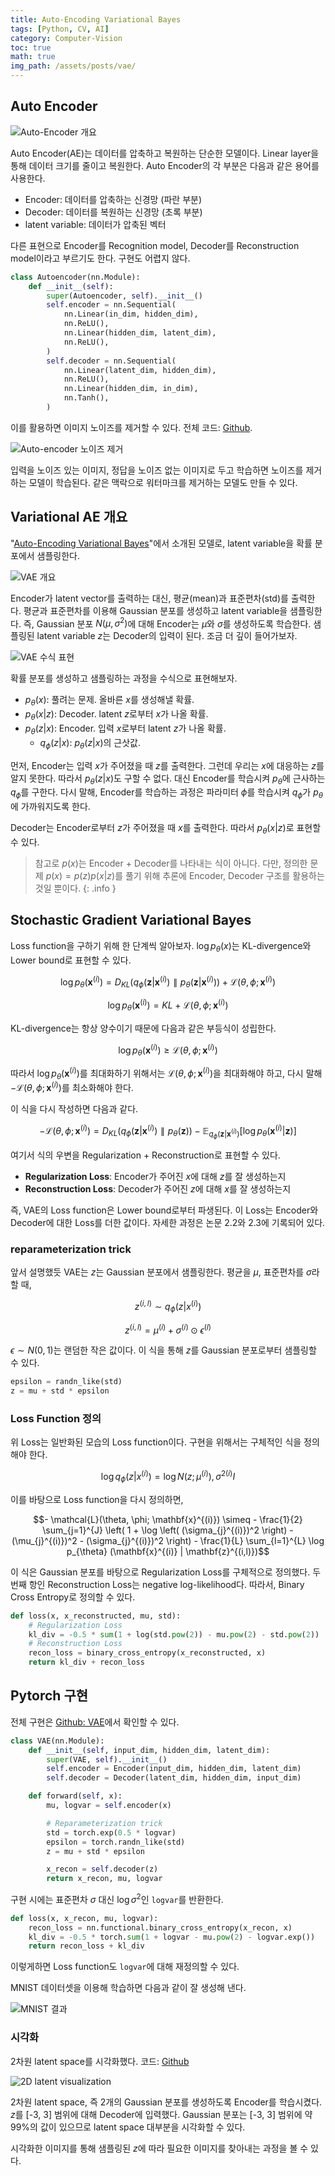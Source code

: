 ```yaml
---
title: Auto-Encoding Variational Bayes
tags: [Python, CV, AI]
category: Computer-Vision
toc: true 
math: true
img_path: /assets/posts/vae/
---
```


## Auto Encoder

![Auto-Encoder 개요](ae-overview.png)

Auto Encoder(AE)는 데이터를 압축하고 복원하는 단순한 모델이다. Linear layer을 통해 데이터 크기를 줄이고 복원한다. Auto Encoder의 각 부분은 다음과 같은 용어를 사용한다.

- Encoder: 데이터를 압축하는 신경망 (파란 부분)
- Decoder: 데이터를 복원하는 신경망 (초록 부분)
- latent variable: 데이터가 압축된 벡터

다른 표현으로 Encoder를 Recognition model, Decoder를 Reconstruction model이라고 부르기도 한다. 구현도 어렵지 않다.

```python
class Autoencoder(nn.Module):
    def __init__(self):
        super(Autoencoder, self).__init__()
        self.encoder = nn.Sequential(
            nn.Linear(in_dim, hidden_dim),
            nn.ReLU(),
            nn.Linear(hidden_dim, latent_dim),
            nn.ReLU(),
        )
        self.decoder = nn.Sequential(
            nn.Linear(latent_dim, hidden_dim),
            nn.ReLU(),
            nn.Linear(hidden_dim, in_dim),
            nn.Tanh(),
        )
```

이를 활용하면 이미지 노이즈를 제거할 수 있다. 전체 코드: [Github](https://github.com/denev6/deep-learning-codes/blob/main/models/auto_encoder.ipynb).

![Auto-encoder 노이즈 제거](ae-noise.png)

입력을 노이즈 있는 이미지, 정답을 노이즈 없는 이미지로 두고 학습하면 노이즈를 제거하는 모델이 학습된다. 같은 맥락으로 워터마크를 제거하는 모델도 만들 수 있다.

## Variational AE 개요

"[Auto-Encoding Variational Bayes](https://arxiv.org/abs/1312.6114)"에서 소개된 모델로, latent variable을 확률 분포에서 샘플링한다.

![VAE 개요](vae-overview.png)

Encoder가 latent vector를 출력하는 대신, 평균(mean)과 표준편차(std)를 출력한다. 평균과 표준편차를 이용해 Gaussian 분포를 생성하고 latent variable을 샘플링한다. 즉, Gaussian 분포 $N(\mu ,\sigma^2)$에 대해 Encoder는 $\mu$와 $\sigma$를 생성하도록 학습한다. 샘플링된 latent variable $z$는 Decoder의 입력이 된다. 조금 더 깊이 들어가보자.

![VAE 수식 표현](vae-math.png)

확률 분포를 생성하고 샘플링하는 과정을 수식으로 표현해보자.

- $p_{\theta}(x)$: 풀려는 문제. 올바른 $x$를 생성해낼 확률.
- $p_{\theta}(x|z)$: Decoder. latent $z$로부터 $x$가 나올 확률.
- $p_{\theta}(z|x)$: Encoder. 입력 $x$로부터 latent $z$가 나올 확률.
  - $q_{\phi}(z|x)$: $p_{\theta}(z|x)$의 근삿값.

먼저, Encoder는 입력 $x$가 주어졌을 때 $z$를 출력한다. 그런데 우리는 $x$에 대응하는 $z$를 알지 못한다. 따라서 $p_{\theta}(z|x)$도 구할 수 없다. 대신 Encoder를 학습시켜 $p_{\theta}$에 근사하는 $q_{\phi}$를 구한다. 다시 말해, Encoder를 학습하는 과정은 파라미터 $\phi$를 학습시켜 $q_{\phi}$가 $p_{\theta}$에 가까워지도록 한다.

Decoder는 Encoder로부터 $z$가 주어졌을 때 $x$를 출력한다. 따라서 $p_{\theta}(x|z)$로 표현할 수 있다.

> 참고로 $p(x)$는 Encoder + Decoder를 나타내는 식이 아니다. 다만, 정의한 문제 $p(x)=p(z)p(x|z)$를 풀기 위해 추론에 Encoder, Decoder 구조를 활용하는 것일 뿐이다.
{: .info }

## Stochastic Gradient Variational Bayes

Loss function을 구하기 위해 한 단계씩 알아보자. $\log p_{\theta}(x)$는 KL-divergence와 Lower bound로 표현할 수 있다.

$$\log p_{\theta}(\mathbf{x}^{(i)}) = D_{KL} \left( q_{\phi}(\mathbf{z} | \mathbf{x}^{(i)}) \parallel p_{\theta}(\mathbf{z} | \mathbf{x}^{(i)}) \right) + \mathcal{L}(\theta, \phi; \mathbf{x}^{(i)})$$

$$\log p_{\theta}(\mathbf{x}^{(i)}) = KL + \mathcal{L}(\theta, \phi; \mathbf{x}^{(i)})$$

KL-divergence는 항상 양수이기 때문에 다음과 같은 부등식이 성립한다.

$$\log p_{\theta}(\mathbf{x}^{(i)}) \geq \mathcal{L}(\theta, \phi; \mathbf{x}^{(i)})$$

따라서 $\log p_{\theta}(\mathbf{x}^{(i)})$를 최대화하기 위해서는 $\mathcal{L}(\theta, \phi; \mathbf{x}^{(i)})$을 최대화해야 하고, 다시 말해 $- \mathcal{L}(\theta, \phi; \mathbf{x}^{(i)})$를 최소화해야 한다.

이 식을 다시 작성하면 다음과 같다.

$$- \mathcal{L}(\theta, \phi; \mathbf{x}^{(i)}) = D_{KL} \left( q_{\phi}(\mathbf{z} | \mathbf{x}^{(i)}) \parallel p_{\theta}(\mathbf{z}) \right) - \mathbb{E}_{q_{\phi}(\mathbf{z} | \mathbf{x}^{(i)})} \left[ \log p_{\theta}(\mathbf{x}^{(i)} | \mathbf{z}) \right]$$

여기서 식의 우변을 Regularization + Reconstruction로 표현할 수 있다.

- **Regularization Loss**: Encoder가 주어진 $x$에 대해 $z$를 잘 생성하는지
- **Reconstruction Loss**: Decoder가 주어진 $z$에 대해 $x$를 잘 생성하는지

즉, VAE의 Loss function은 Lower bound로부터 파생된다. 이 Loss는 Encoder와 Decoder에 대한 Loss를 더한 값이다. 자세한 과정은 논문 2.2와 2.3에 기록되어 있다.

### reparameterization trick

앞서 설명했듯 VAE는 $z$는 Gaussian 분포에서 샘플링한다. 평균을 $\mu$, 표준편차를 $\sigma$라 할 때,

$$z^{(i,l)}\sim q_{\phi}(z|x^{(i)})$$

$$z^{(i,l)} = \mu^{(i)} + \sigma^{(i)} \odot \epsilon^{(l)}$$

$\epsilon\sim N(0,1)$는 랜덤한 작은 값이다. 이 식을 통해 $z$를 Gaussian 분포로부터 샘플링할 수 있다.

```python
epsilon = randn_like(std)
z = mu + std * epsilon
```

### Loss Function 정의

위 Loss는 일반화된 모습의 Loss function이다. 구현을 위해서는 구체적인 식을 정의해야 한다.

$$\log q_{\phi}(z|x^{(i)})=\log N(z;\mu^{(i)}),\sigma^{2(i)}I$$

이를 바탕으로 Loss function을 다시 정의하면,

$$- \mathcal{L}(\theta, \phi; \mathbf{x}^{(i)}) \simeq - \frac{1}{2} \sum_{j=1}^{J} \left( 1 + \log \left( (\sigma_{j}^{(i)})^2 \right) - (\mu_{j}^{(i)})^2 - (\sigma_{j}^{(i)})^2 \right) - \frac{1}{L} \sum_{l=1}^{L} \log p_{\theta} (\mathbf{x}^{(i)} | \mathbf{z}^{(i,l)})$$

이 식은 Gaussian 분포를 바탕으로 Regularization Loss를 구체적으로 정의했다. 두번째 항인 Reconstruction Loss는 negative log-likelihood다. 따라서, Binary Cross Entropy로 정의할 수 있다.

```python
def loss(x, x_reconstructed, mu, std):
    # Regularization Loss
    kl_div = -0.5 * sum(1 + log(std.pow(2)) - mu.pow(2) - std.pow(2))
    # Reconstruction Loss
    recon_loss = binary_cross_entropy(x_reconstructed, x)
    return kl_div + recon_loss
```

## Pytorch 구현

전체 구현은 [Github: VAE](https://github.com/denev6/deep-learning-codes/blob/main/models/VAE/train_vae.ipynb)에서 확인할 수 있다.

```python
class VAE(nn.Module):
    def __init__(self, input_dim, hidden_dim, latent_dim):
        super(VAE, self).__init__()
        self.encoder = Encoder(input_dim, hidden_dim, latent_dim)
        self.decoder = Decoder(latent_dim, hidden_dim, input_dim)

    def forward(self, x):
        mu, logvar = self.encoder(x)

        # Reparameterization trick
        std = torch.exp(0.5 * logvar)
        epsilon = torch.randn_like(std)
        z = mu + std * epsilon

        x_recon = self.decoder(z)
        return x_recon, mu, logvar
```

구현 시에는 표준편차 $\sigma$ 대신 $\log \sigma^2$인 `logvar`를 반환한다.

```python
def loss(x, x_recon, mu, logvar):
    recon_loss = nn.functional.binary_cross_entropy(x_recon, x)
    kl_div = -0.5 * torch.sum(1 + logvar - mu.pow(2) - logvar.exp())
    return recon_loss + kl_div
```

이렇게하면 Loss function도 `logvar`에 대해 재정의할 수 있다.

MNIST 데이터셋을 이용해 학습하면 다음과 같이 잘 생성해 낸다.

![MNIST 결과](mnist-result.png)

### 시각화

2차원 latent space를 시각화했다. 코드: [Github](https://github.com/denev6/deep-learning-codes/blob/main/models/VAE/vae_visual.py)

![2D latent visualization](2d-latent.png)

2차원 latent space, 즉 2개의 Gaussian 분포를 생성하도록 Encoder를 학습시켰다. $z$를 \[-3, 3\] 범위에 대해 Decoder에 입력했다. Gaussian 분포는 \[-3, 3\] 범위에 약 99%의 값이 있으므로 latent space 대부분을 시각화할 수 있다.

시각화한 이미지를 통해 샘플링된 $z$에 따라 필요한 이미지를 찾아내는 과정을 볼 수 있다.
